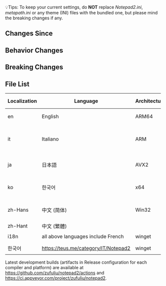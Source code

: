 💡Tips: To keep your current settings, do **NOT** replace *Notepad2.ini*, *metapath.ini* or any theme (INI) files with the bundled one, but please mind the breaking changes if any.

## Changes Since

## Behavior Changes

## Breaking Changes

## File List
| Localization | Language | Architecture | Minimum System |
|--|--|--|--|
| en | English | ARM64 | 🟢Windows 10 on ARM |
| it | Italiano | ARM | 🟠legacy Windows RT (Windows 8 on ARM) |
| ja | 日本語 | AVX2 | 🟢64-bit Windows 7, Server 2008 R2 |
| ko | 한국어 | x64 | 🟡legacy 64-bit Windows Vista, Server 2008 |
| zh-Hans | 中文 (简体) | Win32 | 🟡legacy Windows XP, Server 2003 |
| zh-Hant | 中文 (繁體) |
| i18n | all above languages include French | winget | `winget install -e "Notepad2"` |
| 한국어 | https://teus.me/category/IT/Notepad2 | winget | `winget install zufuliu.notepad2` |

Latest development builds (artifacts in Release configuration for each compiler and platform) are available at https://github.com/zufuliu/notepad2/actions and https://ci.appveyor.com/project/zufuliu/notepad2.

